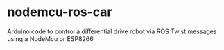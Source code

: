 # nodemcu-ros-car
Arduino code to control a differential drive robot via ROS Twist messages using a NodeMcu or ESP8266
